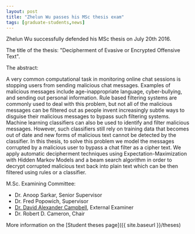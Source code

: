 ```yaml
---
layout: post
title: "Zhelun Wu passes his MSc thesis exam"
tags: [graduate-students,news]
---
```


Zhelun Wu successfully defended his MSc thesis on July 20th 2016. 

The title of the thesis: "Decipherment of Evasive or Encrypted Offensive Text".

The abstract:

A very common computational task in monitoring online chat sessions is stopping users from sending malicious chat messages. Examples of malicious messages include age-inappropriate language, cyber-bullying, and sending out personal information. Rule based filtering systems are commonly used to deal with this problem, but not all of the malicious messages can be filtered out as people invent increasingly subtle ways to disguise their malicious messages to bypass such filtering systems. Machine learning classifiers can also be used to identify and filter malicious messages. However, such classifiers still rely on training data that becomes out of date and new forms of malicious text cannot be detected by the classifier. In this thesis, to solve this problem we model the messages corrupted by a malicious user to bypass a chat filter as a cipher text. We apply automatic decipherment techniques using Expectation-Maximization with Hidden Markov Models and a beam search algorithm in order to decrypt corrupted malicious text back into plain text which can be then filtered using rules or a classifier.

M.Sc. Examining Committee:

* Dr. Anoop Sarkar, Senior Supervisor
* Dr. Fred Popowich, Supervisor
* [Dr. David Alexander Campbell](http://people.stat.sfu.ca/~dac5/Dave_Campbell/Dave_Campbell.html), External Examiner
* Dr. Robert D. Cameron, Chair

More information on the [Student theses page]({{ site.baseurl }}/theses)

